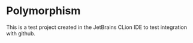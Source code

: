 # Polymorphism
This is a test project created in the JetBrains CLion IDE to test integration with github.
